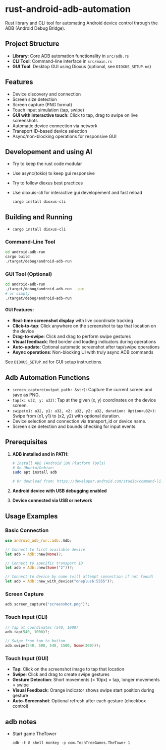 # rust-android-adb-automation

Rust library and CLI tool for automating Android device control through the ADB (Android Debug Bridge).

## Project Structure

- **Library**: Core ADB automation functionality in `src/adb.rs`
- **CLI Tool**: Command-line interface in `src/main.rs` 
- **GUI Tool**: Desktop GUI using Dioxus (optional, see `DIOXUS_SETUP.md`)

## Features

- Device discovery and connection
- Screen size detection
- Screen capture (PNG format)
- Touch input simulation (tap, swipe)
- **GUI with interactive touch**: Click to tap, drag to swipe on live screenshots
- Automatic device connection via network
- Transport ID-based device selection
- Async/non-blocking operations for responsive GUI

## Developement and using AI

- Try to keep the rust code modular
- Use async(tokio) to keep gui responsive
- Try to follow dioxus best practices
- Use dioxuis-cli for interactive gui developement and fast reload

      cargo install dioxus-cli


## Building and Running

- ```cargo install dioxus-cli```

### Command-Line Tool

```bash
cd android-adb-run
cargo build
./target/debug/android-adb-run
```

### GUI Tool (Optional)

```bash
cd android-adb-run
./target/debug/android-adb-run --gui
# or simply
./target/debug/android-adb-run
```

#### GUI Features:
- **Real-time screenshot display** with live coordinate tracking
- **Click-to-tap**: Click anywhere on the screenshot to tap that location on the device
- **Drag-to-swipe**: Click and drag to perform swipe gestures
- **Visual feedback**: Red border and loading indicators during operations
- **Auto-update**: Optional automatic screenshot after tap/swipe operations
- **Async operations**: Non-blocking UI with truly async ADB commands

See `DIOXUS_SETUP.md` for GUI setup instructions.

## Adb Automation Functions

- `screen_capture(output_path: &str)`: Capture the current screen and save as PNG.
- `tap(x: u32, y: u32)`: Tap at the given (x, y) coordinates on the device screen.
- `swipe(x1: u32, y1: u32, x2: u32, y2: u32, duration: Option<u32>)`: Swipe from (x1, y1) to (x2, y2) with optional duration.
- Device selection and connection via transport_id or device name.
- Screen size detection and bounds checking for input events.

## Prerequisites

1. **ADB installed and in PATH**:
   ```bash
   # Install ADB (Android SDK Platform Tools)
   # On Ubuntu/Debian:
   sudo apt install adb
   
   # Or download from: https://developer.android.com/studio/command-line/adb
   ```

2. **Android device with USB debugging enabled**
3. **Device connected via USB or network**

## Usage Examples

### Basic Connection
```rust
use android_adb_run::adb::Adb;

// Connect to first available device
let adb = Adb::new(None)?;

// Connect to specific transport ID
let adb = Adb::new(Some("2"))?;

// Connect to device by name (will attempt connection if not found)
let adb = Adb::new_with_device("oneplus6:5555")?;
```

### Screen Capture
```rust
adb.screen_capture("screenshot.png")?;
```

### Touch Input (CLI)
```rust
// Tap at coordinates (540, 1000)
adb.tap(540, 1000)?;

// Swipe from top to bottom
adb.swipe(540, 500, 540, 1500, Some(300))?;
```

### Touch Input (GUI)
- **Tap**: Click on the screenshot image to tap that location
- **Swipe**: Click and drag to create swipe gestures
- **Gesture Detection**: Short movements (< 10px) = tap, longer movements = swipe
- **Visual Feedback**: Orange indicator shows swipe start position during gesture
- **Auto-Screenshot**: Optional refresh after each gesture (checkbox control)

## adb notes

 * Start game TheTower

       adb -t 8 shell monkey -p com.TechTreeGames.TheTower 1


